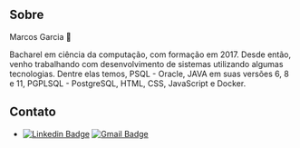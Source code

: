 ## Sobre
Marcos Garcia 🙂

Bacharel em ciência da computação, com formação em 2017. Desde então, venho trabalhando com desenvolvimento de sistemas utilizando algumas tecnologias.
Dentre elas temos, PSQL - Oracle, JAVA em suas versões 6, 8 e 11, PGPLSQL - PostgreSQL, HTML, CSS, JavaScript e Docker.


## Contato
- [![Linkedin Badge](https://img.shields.io/badge/-Linkedin-blue?style=flat-square&logo=Linkedin&logoColor=white&link=https://www.linkedin.com/in/murilo-alves-batista-66039a150/)](https://www.linkedin.com/in/mac-garcia/) [![Gmail Badge](https://img.shields.io/badge/-ofc.erickson@gmail.com-c14438?style=flat-square&logo=Gmail&logoColor=white&link=mailto:vmeazevedo@gmail.com)](mailto:macgarcia.iron@gmail.com)


